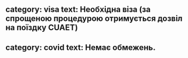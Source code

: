 category: visa
text: Необхідна віза (за спрощеною процедурою отримується дозвіл на поїздку CUAET)
---
category: covid
text: Немає обмежень.
---
